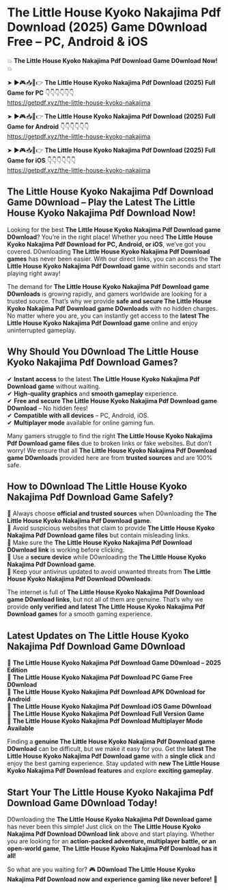 # The Little House Kyoko Nakajima Pdf Download (2025) Game D0wnload Free – PC, Android & iOS

💥 **The Little House Kyoko Nakajima Pdf Download Game D0wnload Now!** 💥  

➤ ►🎮📥📱👉 **The Little House Kyoko Nakajima Pdf Download (2025) Full Game for PC** 👇👇👇👇👇👇  
https://getpdf.xyz/the-little-house-kyoko-nakajima  

➤ ►🎮📥📱👉 **The Little House Kyoko Nakajima Pdf Download (2025) Full Game for Android** 👇👇👇👇👇👇  
https://getpdf.xyz/the-little-house-kyoko-nakajima  

➤ ►🎮📥📱👉 **The Little House Kyoko Nakajima Pdf Download (2025) Full Game for iOS** 👇👇👇👇👇👇  
https://getpdf.xyz/the-little-house-kyoko-nakajima  

## The Little House Kyoko Nakajima Pdf Download Game D0wnload – Play the Latest The Little House Kyoko Nakajima Pdf Download Now!

Looking for the best **The Little House Kyoko Nakajima Pdf Download game D0wnload**? You’re in the right place! Whether you need **The Little House Kyoko Nakajima Pdf Download for PC, Android, or iOS**, we’ve got you covered. D0wnloading **The Little House Kyoko Nakajima Pdf Download games** has never been easier. With our direct links, you can access the **The Little House Kyoko Nakajima Pdf Download game** within seconds and start playing right away!  

The demand for **The Little House Kyoko Nakajima Pdf Download game D0wnloads** is growing rapidly, and gamers worldwide are looking for a trusted source. That’s why we provide **safe and secure The Little House Kyoko Nakajima Pdf Download game D0wnloads** with no hidden charges. No matter where you are, you can instantly get access to the **latest The Little House Kyoko Nakajima Pdf Download game** online and enjoy uninterrupted gameplay.  

## **Why Should You D0wnload The Little House Kyoko Nakajima Pdf Download Games?**  

✔ **Instant access** to the latest **The Little House Kyoko Nakajima Pdf Download game** without waiting.  
✔ **High-quality graphics** and **smooth gameplay** experience.  
✔ **Free and secure The Little House Kyoko Nakajima Pdf Download game D0wnload** – No hidden fees!  
✔ **Compatible with all devices** – PC, Android, iOS.  
✔ **Multiplayer mode** available for online gaming fun.  

Many gamers struggle to find the right **The Little House Kyoko Nakajima Pdf Download game files** due to broken links or fake websites. But don’t worry! We ensure that all **The Little House Kyoko Nakajima Pdf Download game D0wnloads** provided here are from **trusted sources** and are 100% safe.  

## **How to D0wnload The Little House Kyoko Nakajima Pdf Download Game Safely?**  

📌 Always choose **official and trusted sources** when D0wnloading the **The Little House Kyoko Nakajima Pdf Download game**.  
📌 Avoid suspicious websites that claim to provide **The Little House Kyoko Nakajima Pdf Download game files** but contain misleading links.  
📌 Make sure the **The Little House Kyoko Nakajima Pdf Download D0wnload link** is working before clicking.  
📌 Use a **secure device** while D0wnloading the **The Little House Kyoko Nakajima Pdf Download game**.  
📌 Keep your antivirus updated to avoid unwanted threats from **The Little House Kyoko Nakajima Pdf Download D0wnloads**.  

The internet is full of **The Little House Kyoko Nakajima Pdf Download game D0wnload links**, but not all of them are genuine. That’s why we provide **only verified and latest The Little House Kyoko Nakajima Pdf Download games** for a smooth gaming experience.  

## **Latest Updates on The Little House Kyoko Nakajima Pdf Download Game D0wnload**  

🔹 **The Little House Kyoko Nakajima Pdf Download Game D0wnload – 2025 Edition**  
🔹 **The Little House Kyoko Nakajima Pdf Download PC Game Free D0wnload**  
🔹 **The Little House Kyoko Nakajima Pdf Download APK D0wnload for Android**  
🔹 **The Little House Kyoko Nakajima Pdf Download iOS Game D0wnload**  
🔹 **The Little House Kyoko Nakajima Pdf Download Full Version Game**  
🔹 **The Little House Kyoko Nakajima Pdf Download Multiplayer Mode Available**  

Finding a **genuine The Little House Kyoko Nakajima Pdf Download game D0wnload** can be difficult, but we make it easy for you. Get the **latest The Little House Kyoko Nakajima Pdf Download game** with a **single click** and enjoy the best gaming experience. Stay updated with **new The Little House Kyoko Nakajima Pdf Download features** and explore **exciting gameplay**.  

## **Start Your The Little House Kyoko Nakajima Pdf Download Game D0wnload Today!**  

D0wnloading the **The Little House Kyoko Nakajima Pdf Download game** has never been this simple! Just click on the **The Little House Kyoko Nakajima Pdf Download D0wnload link** above and start playing. Whether you are looking for an **action-packed adventure, multiplayer battle, or an open-world game**, **The Little House Kyoko Nakajima Pdf Download has it all!**  

So what are you waiting for? 🎮 **D0wnload The Little House Kyoko Nakajima Pdf Download now and experience gaming like never before!** 🚀  